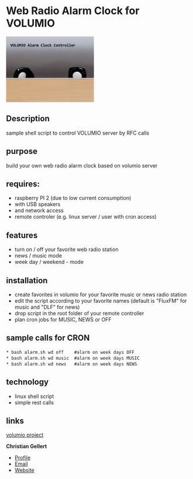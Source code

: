 # Web Radio Alarm Clock for VOLUMIO
![LOGO](IMG/logo.jpg) 

## Description 
sample shell script to control VOLUMIO server by RFC calls

## purpose
build your own web radio alarm clock based on volumio server

## requires:
* raspberry PI 2  (due to low current consumption)
* with USB speakers
* and network access
* remote controler (e.g. linux server / user with cron access)
	
## features
* turn on / off your favorite web radio station
* news / music mode
* week day / weekend - mode
	

## installation
* create favorites in volumio for your favorite music or news radio station
* edit the script according to your favorite names (default is "FluxFM" for music and "DLF" for news)
* drop script in the root folder of your remote controller
* plan cron jobs for MUSIC, NEWS or OFF

## sample calls for CRON
```
* bash alarm.sh wd off    #alarm on week days OFF
* bash alarm.sh wd music  #alarm on week days MUSIC
* bash alarm.sh wd news   #alarm on week days NEWS
```

## technology
* linux shell script
* simple rest calls

## links
[volumio project](https://volumio.com/en/)

**Christian Gellert**

- [Profile](https://github.com/fuerchtegottt "Christian Gellert")
- [Email](mailto:christian.gellert@web.de?subject=Hi% "Hi!")
- [Website](http://www.g3ll3rt.de "Welcome")